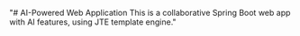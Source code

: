 "# AI-Powered Web Application This is a collaborative Spring Boot web app with AI features, using JTE template engine." 
